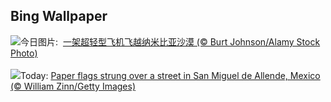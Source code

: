 ## Bing Wallpaper
![](https://www.bing.com/th?id=OHR.FlyoverNamibia_ZH-CN2114171516_UHD.jpg&w=1000)今日图片: &nbsp;[一架超轻型飞机飞越纳米比亚沙漠 (© Burt Johnson/Alamy Stock Photo)](https://www.bing.com/th?id=OHR.FlyoverNamibia_ZH-CN2114171516_UHD.jpg)
<br><br/>
![](https://www.bing.com/th?id=OHR.CincoFlags_EN-US5873749093_UHD.jpg&w=1000)Today: [Paper flags strung over a street in San Miguel de Allende, Mexico (© William Zinn/Getty Images)](https://www.bing.com/th?id=OHR.CincoFlags_EN-US5873749093_UHD.jpg)
<br><br/>
